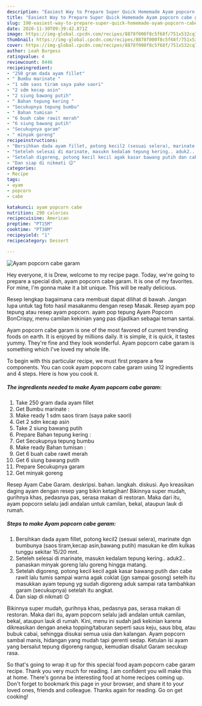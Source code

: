 ```yaml
---
description: "Easiest Way to Prepare Super Quick Homemade Ayam popcorn cabe garam"
title: "Easiest Way to Prepare Super Quick Homemade Ayam popcorn cabe garam"
slug: 190-easiest-way-to-prepare-super-quick-homemade-ayam-popcorn-cabe-garam
date: 2020-11-30T09:39:42.871Z
image: https://img-global.cpcdn.com/recipes/8878f000f8c5f68f/751x532cq70/ayam-popcorn-cabe-garam-foto-resep-utama.jpg
thumbnail: https://img-global.cpcdn.com/recipes/8878f000f8c5f68f/751x532cq70/ayam-popcorn-cabe-garam-foto-resep-utama.jpg
cover: https://img-global.cpcdn.com/recipes/8878f000f8c5f68f/751x532cq70/ayam-popcorn-cabe-garam-foto-resep-utama.jpg
author: Leah Burgess
ratingvalue: 4
reviewcount: 8446
recipeingredient:
- "250 gram dada ayam fillet"
- " Bumbu marinate "
- "1 sdm saos tiram saya pake saori"
- "2 sdm kecap asin"
- "2 siung bawang putih"
- " Bahan tepung kering "
- "Secukupnya tepung bumbu"
- " Bahan tumisan "
- "6 buah cabe rawit merah"
- "6 siung bawang putih"
- "Secukupnya garam"
- " minyak goreng"
recipeinstructions:
- "Bersihkan dada ayam fillet, potong kecil2 (sesuai selera), marinate dgn bumbunya (saos tiram,kecap asin,bawang putih) masukan ke dlm kulkas tunggu sekitar 15/20 mnt."
- "Seteleh selesai di marinate, masukn kedalam tepung kering.. aduk2.. panaskan minyak goreng lalu goreng hingga matang."
- "Setelah digoreng, potong kecil kecil agak kasar bawang putih dan cabe rawit lalu tumis sampai warna agak coklat (jgn sampai gosong) setelh itu masukkan ayam tepung yg sudah digoreng aduk sampai rata tambahkan garam (secukupnya) setelah itu angkat."
- "Dan siap di nikmati 😉"
categories:
- Recipe
tags:
- ayam
- popcorn
- cabe

katakunci: ayam popcorn cabe 
nutrition: 290 calories
recipecuisine: American
preptime: "PT15M"
cooktime: "PT38M"
recipeyield: "1"
recipecategory: Dessert

---
```



![Ayam popcorn cabe garam](https://img-global.cpcdn.com/recipes/8878f000f8c5f68f/751x532cq70/ayam-popcorn-cabe-garam-foto-resep-utama.jpg)

Hey everyone, it is Drew, welcome to my recipe page. Today, we're going to prepare a special dish, ayam popcorn cabe garam. It is one of my favorites. For mine, I'm gonna make it a bit unique. This will be really delicious.

Resep lengkap bagaimana cara membuat dapat dilihat di bawah. Jangan lupa untuk tag foto hasil masakanmu dengan resep Masak. Resep ayam pop tepung atau resep ayam popcorn. ayam pop tepung Ayam Popcorn BonCrispy, menu camilan kekinian yang pas dijadikan sebagai teman santai.

Ayam popcorn cabe garam is one of the most favored of current trending foods on earth. It is enjoyed by millions daily. It is simple, it is quick, it tastes yummy. They're fine and they look wonderful. Ayam popcorn cabe garam is something which I've loved my whole life.


To begin with this particular recipe, we must first prepare a few components. You can cook ayam popcorn cabe garam using 12 ingredients and 4 steps. Here is how you cook it.

<!--inarticleads1-->

##### The ingredients needed to make Ayam popcorn cabe garam:

1. Take 250 gram dada ayam fillet
1. Get  Bumbu marinate :
1. Make ready 1 sdm saos tiram (saya pake saori)
1. Get 2 sdm kecap asin
1. Take 2 siung bawang putih
1. Prepare  Bahan tepung kering :
1. Get Secukupnya tepung bumbu
1. Make ready  Bahan tumisan :
1. Get 6 buah cabe rawit merah
1. Get 6 siung bawang putih
1. Prepare Secukupnya garam
1. Get  minyak goreng


Resep Ayam Cabe Garam. deskripsi. bahan. langkah. diskusi. Ayo kreasikan daging ayam dengan resep yang bikin ketagihan! Bikinnya super mudah, gurihnya khas, pedasnya pas, serasa makan di restoran. Maka dari itu, ayam popcorn selalu jadi andalan untuk camilan, bekal, ataupun lauk di rumah. 

<!--inarticleads2-->

##### Steps to make Ayam popcorn cabe garam:

1. Bersihkan dada ayam fillet, potong kecil2 (sesuai selera), marinate dgn bumbunya (saos tiram,kecap asin,bawang putih) masukan ke dlm kulkas tunggu sekitar 15/20 mnt.
1. Seteleh selesai di marinate, masukn kedalam tepung kering.. aduk2.. panaskan minyak goreng lalu goreng hingga matang.
1. Setelah digoreng, potong kecil kecil agak kasar bawang putih dan cabe rawit lalu tumis sampai warna agak coklat (jgn sampai gosong) setelh itu masukkan ayam tepung yg sudah digoreng aduk sampai rata tambahkan garam (secukupnya) setelah itu angkat.
1. Dan siap di nikmati 😉


Bikinnya super mudah, gurihnya khas, pedasnya pas, serasa makan di restoran. Maka dari itu, ayam popcorn selalu jadi andalan untuk camilan, bekal, ataupun lauk di rumah. Kini, menu ini sudah jadi kekinian karena dikreasikan dengan aneka topping/taburan seperti saus keju, saus bbq, atau bubuk cabai, sehingga disukai semua usia dan kalangan. Ayam popcorn sambal manis, hidangan yang mudah tapi gerenti sedap. Ketulan isi ayam yang bersalut tepung digoreng rangup, kemudian disalut Garam secukup rasa. 

So that's going to wrap it up for this special food ayam popcorn cabe garam recipe. Thank you very much for reading. I am confident you will make this at home. There's gonna be interesting food at home recipes coming up. Don't forget to bookmark this page in your browser, and share it to your loved ones, friends and colleague. Thanks again for reading. Go on get cooking!
